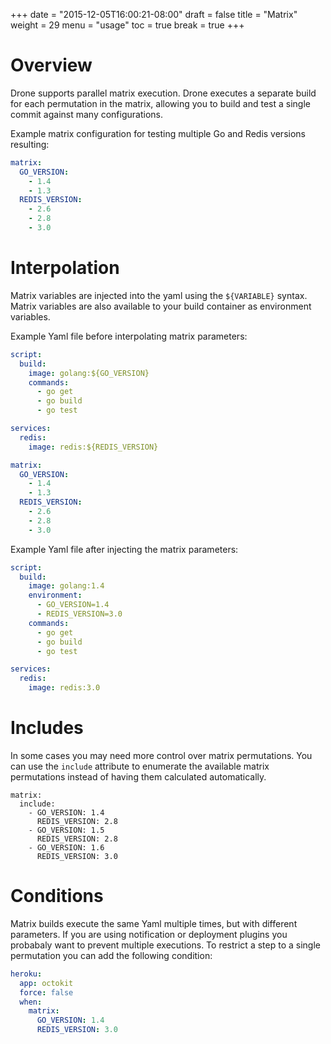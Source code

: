 +++
date = "2015-12-05T16:00:21-08:00"
draft = false
title = "Matrix"
weight = 29
menu = "usage"
toc = true
break = true
+++

# Overview

Drone supports parallel matrix execution. Drone executes a separate build for each permutation in the matrix, allowing you to build and test a single commit against many configurations.

Example matrix configuration for testing multiple Go and Redis versions resulting:

```yaml
matrix:
  GO_VERSION:
    - 1.4
    - 1.3
  REDIS_VERSION:
    - 2.6
    - 2.8
    - 3.0
```

# Interpolation

Matrix variables are injected into the yaml using the `${VARIABLE}` syntax. Matrix variables are also available to your build container as environment variables.

Example Yaml file before interpolating matrix parameters:

```yaml
script:
  build:
    image: golang:${GO_VERSION}
    commands:
      - go get
      - go build
      - go test

services:
  redis:
    image: redis:${REDIS_VERSION}

matrix:
  GO_VERSION:
    - 1.4
    - 1.3
  REDIS_VERSION:
    - 2.6
    - 2.8
    - 3.0
```

Example Yaml file after injecting the matrix parameters:

```yaml
script:
  build:
    image: golang:1.4
    environment:
      - GO_VERSION=1.4
      - REDIS_VERSION=3.0
    commands:
      - go get
      - go build
      - go test

services:
  redis:
    image: redis:3.0
```

# Includes

In some cases you may need more control over matrix permutations. You can use the `include` attribute to enumerate the available matrix permutations instead of having them calculated automatically.

```
matrix:
  include:
    - GO_VERSION: 1.4
      REDIS_VERSION: 2.8
    - GO_VERSION: 1.5
      REDIS_VERSION: 2.8
    - GO_VERSION: 1.6
      REDIS_VERSION: 3.0
```

# Conditions

Matrix builds execute the same Yaml multiple times, but with different parameters. If you are using notification or deployment plugins you probabaly want to prevent multiple executions. To restrict a step to a single permutation you can add the following condition:

```yaml
heroku:
  app: octokit
  force: false
  when:
    matrix:
      GO_VERSION: 1.4
      REDIS_VERSION: 3.0
```
